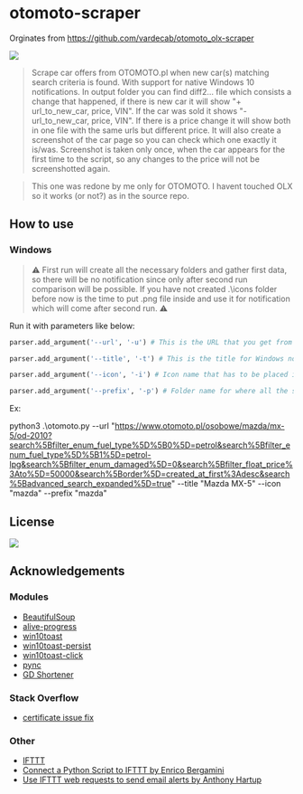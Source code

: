 # otomoto-scraper

Orginates from https://github.com/vardecab/otomoto_olx-scraper

![](https://img.shields.io/badge/platform-Windows-blue)

>Scrape car offers from OTOMOTO․pl when new car(s) matching search criteria is found. With support for native Windows 10 notifications. In output folder you can find diff2... file which consists a change that happened, if there is new car it will show "+ url_to_new_car, price, VIN". If the car was sold it shows "- url_to_new_car, price, VIN". If there is a price change it will show both in one file with the same urls but different price. It will also create a screenshot of the car page so you can check which one exactly it is/was. Screenshot is taken only once, when the car appears for the first time to the script, so any changes to the price will not be screenshotted again. 

>This one was redone by me only for OTOMOTO. I havent touched OLX so it works (or not?) as in the source repo. 

<!-- Lorem ipsum dolor sit amet, consectetuer adipiscing elit. Aenean commodo ligula eget dolor. Aenean massa. Cumanos sociis natoque penatibus et magnis dis parturient montes, nascetur ridiculus mus. Donec quam felis, ultricies nec, pellentesque eu, pretium quis, sem. Nulla consequat massa quis enim. -->

## How to use
### Windows

>:warning: First run will create all the necessary folders and gather first data, so there will be no notification since only after second run comparison will be possible. If you have not created .\icons folder before now is the time to put .png file inside and use it for notification which will come after second run. :warning:

Run it with parameters like below:

```python
parser.add_argument('--url', '-u') # This is the URL that you get from your browser after choosing all the filters on Otomoto site

parser.add_argument('--title', '-t') # This is the title for Windows notifications

parser.add_argument('--icon', '-i') # Icon name that has to be placed in .\otomoto\icons folder (folder can be created manually before first run or it will be created by script after first run. Then you have to put your icon inside this folder. Icons have to be in .png. For best look img has to be square. Ex: name.png -> --icon "name")

parser.add_argument('--prefix', '-p') # Folder name for where all the scraped data will be stored for this search (Ex. --prefix "make" -> .\otomoto\make, --prefix "mazda" -> .\otomoto\mazda, --prefix "bmw" -> .\otomoto\bmw, etc. )
```

Ex:

python3 .\otomoto.py --url "https://www.otomoto.pl/osobowe/mazda/mx-5/od-2010?search%5Bfilter_enum_fuel_type%5D%5B0%5D=petrol&search%5Bfilter_enum_fuel_type%5D%5B1%5D=petrol-lpg&search%5Bfilter_enum_damaged%5D=0&search%5Bfilter_float_price%3Ato%5D=50000&search%5Border%5D=created_at_first%3Adesc&search%5Badvanced_search_expanded%5D=true" --title "Mazda MX-5" --icon "mazda" --prefix "mazda"


<!-- ## Roadmap

- lorem ipsum -->

## License

![](https://img.shields.io/github/license/vardecab/otomoto_olx-scraper)
<!-- GNU General Public License v3.0, see [LICENSE.md](https://github.com/vardecab/PROJECT/blob/master/LICENSE). -->

## Acknowledgements

### Modules
- [BeautifulSoup](https://www.crummy.com/software/BeautifulSoup/)
- [alive-progress](https://github.com/rsalmei/alive-progress)
- [win10toast](https://github.com/jithurjacob/Windows-10-Toast-Notifications)
- [win10toast-persist](https://github.com/tnthieding/Windows-10-Toast-Notifications)
- [win10toast-click](https://github.com/vardecab/win10toast-click)
- [pync](https://github.com/SeTeM/pync)
- [GD Shortener](https://github.com/torre76/gd_shortener)
<!-- - [termcolor](https://pypi.org/project/termcolor/) -->

### Stack Overflow
- [certificate issue fix](https://stackoverflow.com/questions/52805115/certificate-verify-failed-unable-to-get-local-issuer-certificate)

### Other
- [IFTTT](https://ifttt.com/)
- [Connect a Python Script to IFTTT by Enrico Bergamini](https://medium.com/mai-piu-senza/connect-a-python-script-to-ifttt-8ee0240bb3aa)
- [Use IFTTT web requests to send email alerts by Anthony Hartup](https://anthscomputercave.com/tutorials/ifttt/using_ifttt_web_request_email.html)
